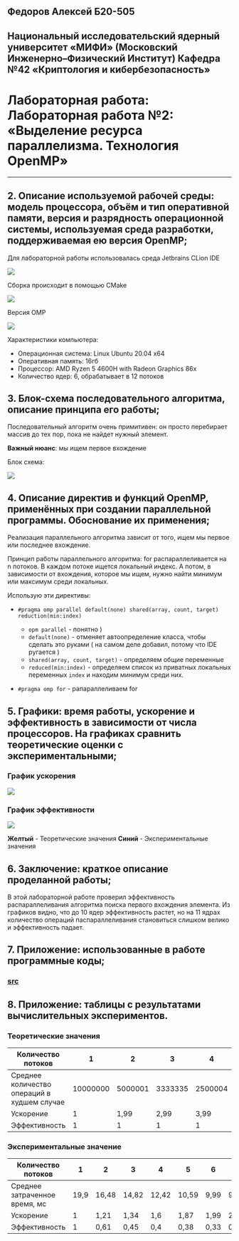 ## Федоров Алексей Б20-505
## Национальный исследовательский ядерный университет «МИФИ» (Московский Инженерно–Физический Институт) Кафедра №42 «Криптология и кибербезопасность»

# Лабораторная работа: Лабораторная работа №2: «Выделение ресурса параллелизма. Технология OpenMP»

---

## 2. Описание используемой рабочей среды: модель процессора, объём и тип оперативной памяти, версия и разрядность операционной системы, используемая среда разработки, поддерживаемая ею версия OpenMP;

Для лабораторной работы использовалась среда Jetbrains CLion IDE

![](images/clion.png)

Сборка происходит в помощью CMake

![](images/CMakeLists.png)

Версия OMP

![](images/ompversion.png)

Характеристики компьютера:
- Операционная система: Linux Ubuntu 20.04 x64
- Оперативная память: 16гб
- Процессор: AMD Ryzen 5 4600H with Radeon Graphics 86x
- Количество ядер: 6, обрабатывает в 12 потоков

## 3. Блок-схема последовательного алгоритма, описание принципа его работы;

Последовательный алгоритм очень примитивен: он просто перебирает массив до тех пор, пока не найдет нужный элемент.

**Важный нюанс**: мы ищем первое вхождение

Блок схема:

![](images/block-scheme.png)

## 4. Описание директив и функций OpenMP, применённых при создании параллельной программы. Обоснование их применения;

Реализация параллельного алгоритма зависит от того, ищем мы первое или последнее вхождение.

Принцип работы параллельного алгоритма: for распараллеливается на n потоков. В каждом потоке ищется локальный индекс. А потом, в зависимости от вхождения, которое мы ищем, нужно найти минимум или максимум среди локальных.

Использую эти директивы:
- `#pragma omp parallel default(none) shared(array, count, target) reduction(min:index)`
  - `opm parallel` - понятно )
  - `default(none)` - отменяет автоопределение класса, чтобы сделать это руками ( на самом деле добавил, потому что IDE ругается )
  - `shared(array, count, target)` - определяем общие переменные
  - `reduced(min:index)` - определяем список из приватных локальных переменных `index` и находим минимум среди них.

- `#pragma omp for` - рапараллеливаем for

## 5. Графики: время работы, ускорение и эффективность в зависимости от числа процессоров. На графиках сравнить теоретические оценки с экспериментальными;

### График ускорения

![](images/velocity.png)

### График эффективности

![](images/efficiency.png)

**Желтый** - Теоретические значения 
**Синий** - Экспериментальные значения

## 6. Заключение: краткое описание проделанной работы;

В этой лабораторной работе проверил эффективность распараллеливания алгоритма поиска первого вхождения элемента. Из графиков видно, что до 10 ядер эффективность растет, но на 11 ядрах количество операций паспараллеливания становиться слишком велико и эффективность падает.

## 7. Приложение: использованные в работе программные коды;

### [src](https://github.com/ullibniss/parallel-programming-22-23/tree/master/lab2)

## 8. Приложение: таблицы с результатами вычислительных экспериментов.

### Теоретические значения

Количество потоков | 1        | 2       | 3       | 4       | 5       | 6       | 7       | 8       | 9       | 10      | 11      |12
---|----------|---------|---------|---------|---------|---------|---------|---------|---------|---------|---------| ---
Среднее количество операций в худшем случае | 10000000 | 5000001 | 3333335 | 2500004 | 2000004 | 1666672 | 1428578 | 1250007 | 1111119 | 1000009 | 9909101 | 833345
Ускорение | 1        | 1,99    | 2,99    | 3,99    | 4,99    | 5,99    | 6,99    | 7,99    | 8,99    | 9,99    | 10,99   |11,99
Эффективность | 1        |1|1|1|1|1|1|1|1|1|1|1

### Экспериментальные значение

Количество потоков | 1    | 2     |3|4|5|6|7| 8    |9|10| 11   |12
---|------|-------|---|---|---|---|---|------|---|---|------| ---
Среднее затраченное время, мс | 19,9 | 16,48 | 14,82 | 12,42 | 10,59 | 9,99 | 9,47 | 8,01 | 7,84 | 7,52 | 8,04 | 8,19
Ускорение | 1    | 1,21  | 1,34 | 1,6 | 1,87 | 1,99 | 2,10 | 2,49 | 2,54 | 2,64 | 2,47 | 2,43 
Эффективность | 1    | 0,61 | 0,45 | 0,4 | 0,38 | 0,33 | 0,3 |  0,31 | 0,28 | 0,26 | 0,23 | 0,2